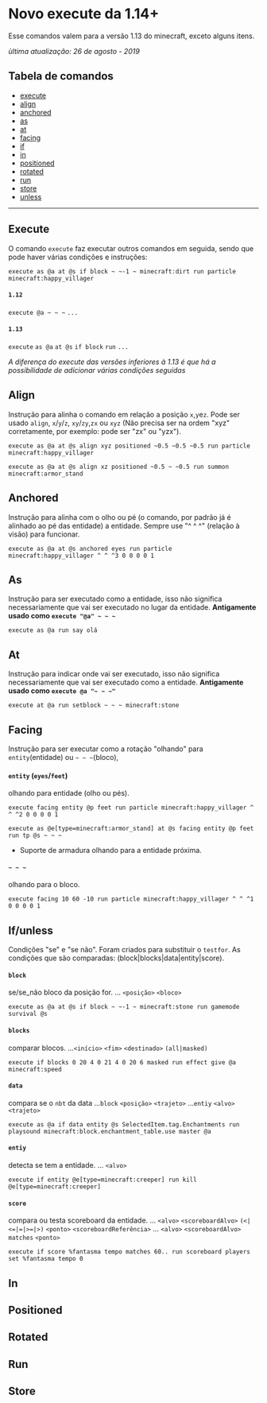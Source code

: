 # Novo execute da 1.14+
Esse comandos valem para a versão 1.13 do minecraft, exceto alguns itens.

*ùltima atualização: 26 de agosto - 2019*

## Tabela de comandos
* [execute](#execute)
* [align](#align)
* [anchored](#anchored)
* [as](#as)
* [at](#at)
* [facing](#facing)
* [if](#if/unless)
* [in](#in)
* [positioned](#positioned)
* [rotated](#rotated)
* [run](#run)
* [store](#store)
* [unless](#if/unless)

---

## Execute
O comando `execute` faz executar outros comandos em seguida, sendo que pode haver várias condições e instruções:
```
execute as @a at @s if block ~ ~-1 ~ minecraft:dirt run particle minecraft:happy_villager
```

#### `1.12`
`execute @a ~ ~ ~` `...`

#### `1.13`
`execute` `as @a` `at @s` `if block` `run` `...`

*A diferença do execute das versões inferiores à 1.13 é que há a possibilidade de adicionar várias condições seguidas*

## Align
Instrução para alinha o comando em relação a posição `x`,`y`e`z`.
Pode ser usado `align`, `x`/`y`/`z`, `xy`/`zy`,`zx` ou `xyz` (Não precisa ser na ordem "xyz" corretamente, por exemplo: pode ser "zx" ou "yzx").
```
execute as @a at @s align xyz positioned ~0.5 ~0.5 ~0.5 run particle minecraft:happy_villager
```

```
execute as @a at @s align xz positioned ~0.5 ~ ~0.5 run summon minecraft:armor_stand
```

## Anchored
Instrução para alinha com o olho ou pé (o comando, por padrão já é alinhado ao pé das entidade) a entidade.
Sempre use "^ ^ ^" (relação à visão) para funcionar.
```
execute as @a at @s anchored eyes run particle minecraft:happy_villager ^ ^ ^3 0 0 0 0 1
```

## As
Instrução para ser executado como a entidade, isso não significa necessariamente que vai ser executado no lugar da entidade.
__Antigamente usado como `execute "@a" ~ ~ ~`__
```
execute as @a run say olá
```

## At
Instrução para indicar onde vai ser executado, isso não significa necessariamente que vai ser executado como a entidade.
__Antigamente usado como `execute @a "~ ~ ~"`__
```
execute at @a run setblock ~ ~ ~ minecraft:stone
```

## Facing
Instrução para ser executar como a rotação "olhando" para `entity`(entidade) ou `~ ~ ~`(bloco),

#### `entity` (`eyes`/`feet`)
olhando para entidade (olho ou pés).
```
execute facing entity @p feet run particle minecraft:happy_villager ^ ^ ^2 0 0 0 0 1
```
```
execute as @e[type=minecraft:armor_stand] at @s facing entity @p feet run tp @s ~ ~ ~
```
- Suporte de armadura olhando para a entidade próxima.

#### `~ ~ ~`
olhando para o bloco.
```
execute facing 10 60 -10 run particle minecraft:happy_villager ^ ^ ^1 0 0 0 0 1
```

## If/unless
Condições "se" e "se não".
Foram criados para substituir o `testfor`.
As condições que são comparadas: 
(block|blocks|data|entity|score).

#### `block`
se/se_não bloco da posição for.
... `<posição>` `<bloco>`
```
execute as @a at @s if block ~ ~-1 ~ minecraft:stone run gamemode survival @s
```

#### `blocks`
comparar blocos. 
...`<início>` `<fim>` `<destinado>` `(all|masked)`
```
execute if blocks 0 20 4 0 21 4 0 20 6 masked run effect give @a minecraft:speed
```

#### `data`
compara se o `nbt` da data
...`block` `<posição>` `<trajeto>`
...`entiy` `<alvo>` `<trajeto>`
```
execute as @a if data entity @s SelectedItem.tag.Enchantments run playsound minecraft:block.enchantment_table.use master @a
```

#### `entiy`
detecta se tem a entidade.
... `<alvo>`
```
execute if entity @e[type=minecraft:creeper] run kill @e[type=minecraft:creeper]
```

#### `score`
compara ou testa scoreboard da entidade.
... `<alvo>` `<scoreboardAlvo>` `(<|<=|=|>=|>)` `<ponto>` `<scoreboardReferência>`
... `<alvo>` `<scoreboardAlvo>` `matches` `<ponto>`
```
execute if score %fantasma tempo matches 60.. run scoreboard players set %fantasma tempo 0
```

## In

## Positioned

## Rotated

## Run

## Store





